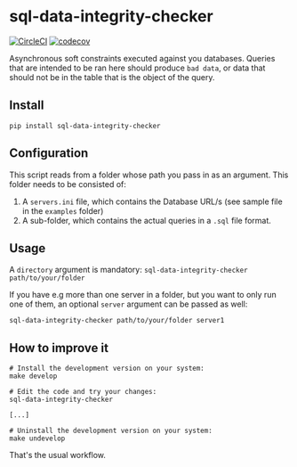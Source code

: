 # sql-data-integrity-checker

[![CircleCI](https://circleci.com/gh/percolate/sql-data-integrity-checker.svg?style=svg)](https://circleci.com/gh/percolate/sql-data-integrity-checker)
[![codecov](https://codecov.io/gh/percolate/sql-data-integrity-checker/branch/master/graph/badge.svg)](https://codecov.io/gh/percolate/sql-data-integrity-checker)

Asynchronous soft constraints executed against you databases. 
Queries that are intended to be ran here should produce `bad data`,
or data that should not be in the table that is the object of the query.

## Install
`pip install sql-data-integrity-checker`

## Configuration

This script reads from a folder whose path you pass in as an argument. 
This folder needs to be consisted of:
1. A `servers.ini` file, which contains the Database URL/s (see sample file in the `examples` folder)
2. A sub-folder, which contains the actual queries in a `.sql` file format.

## Usage

A `directory` argument is mandatory:
`sql-data-integrity-checker path/to/your/folder`

If you have e.g more than one server in a folder, but you want to only run one of them,
an optional `server` argument can be passed as well:

`sql-data-integrity-checker path/to/your/folder server1`

## How to improve it

```
# Install the development version on your system:
make develop

# Edit the code and try your changes:
sql-data-integrity-checker

[...]

# Uninstall the development version on your system:
make undevelop
```

That's the usual workflow.
